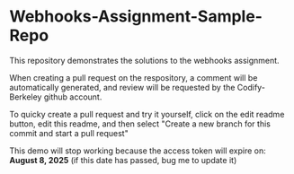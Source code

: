 # Webhooks-Assignment-Sample-Repo

This repository demonstrates the solutions to the webhooks assignment.

When creating a pull request on the respository, a comment will be automatically generated, and review will be requested by the Codify-Berkeley github account.

To quicky create a pull request and try it yourself, click on the edit readme button, edit this readme, and then select "Create a new branch for this commit and start a pull request"

This demo will stop working because the access token will expire on: **August 8, 2025** (if this date has passed, bug me to update it)
